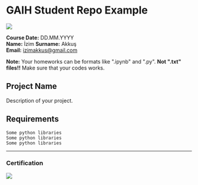 # GAIH Student Repo Example
![](img/logo.png)

**Course Date:** DD.MM.YYYY  
**Name:** İzim 
**Surname:** Akkuş  
**Email:** izimakkus@gmail.com  

**Note:** Your homeworks can be formats like ".ipynb" and ".py". **Not ".txt" files!!** Make sure that your codes works.  

## Project Name
Description of your project.

## Requirements
```
Some python libraries
Some python libraries
Some python libraries
```
---

### Certification
![](img/certificate_ex.png)

